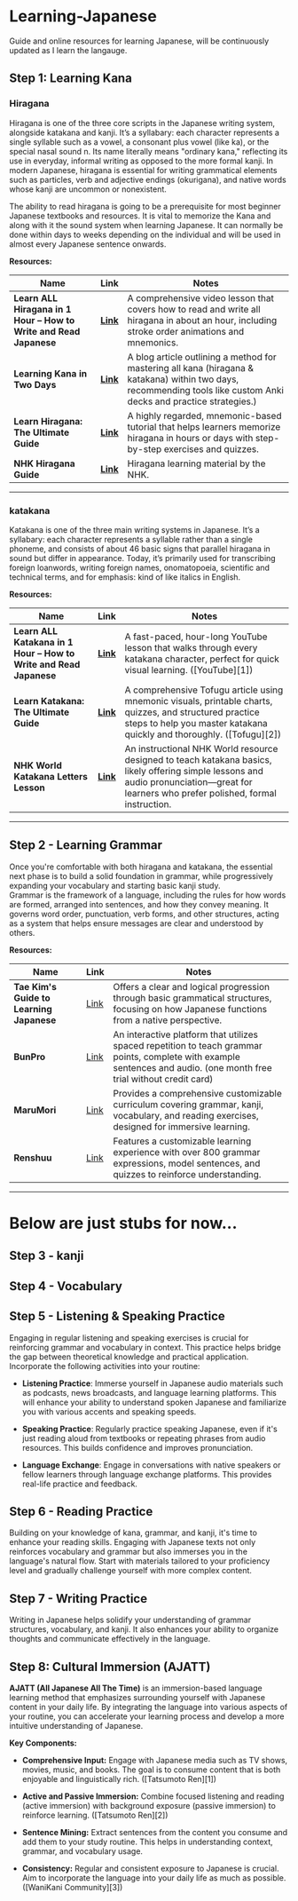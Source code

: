 # Learning-Japanese
Guide and online resources for learning Japanese, will be continuously updated as I learn the langauge.  

## Step 1: Learning Kana

### Hiragana
Hiragana is one of the three core scripts in the Japanese writing system, alongside katakana and kanji. It’s a syllabary: each character represents a single syllable such as a vowel, a consonant plus vowel (like ka), or the special nasal sound n. Its name literally means "ordinary kana," reflecting its use in everyday, informal writing as opposed to the more formal kanji. In modern Japanese, hiragana is essential for writing grammatical elements such as particles, verb and adjective endings (okurigana), and native words whose kanji are uncommon or nonexistent.


The ability to read hiragana is going to be a prerequisite for most beginner Japanese textbooks and resources.  It is vital to memorize the Kana and along with it the sound system when learning Japanese. It can normally be done within days to weeks depending on the individual and will be used in almost every Japanese sentence onwards. 

**Resources:**

| Name                                                                                | Link                                                                                                              | Notes                                                                                                                                                                                   |
| ----------------------------------------------------------------------------------- | ----------------------------------------------------------------------------------------------------------------- | --------------------------------------------------------------------------------------------------------------------------------------------------------------------------------------- |
| **Learn ALL Hiragana in 1 Hour – How to Write and Read Japanese** | [**Link**](https://youtu.be/6p9Il_j0zjc?si=YpHDXEj6eNEksnWg) | A comprehensive video lesson that covers how to read and write all hiragana in about an hour, including stroke order animations and mnemonics.              |
| **Learning Kana in Two Days**                               | [**Link**](https://tatsumoto.neocities.org/blog/learning-kana-in-two-days)                       | A blog article outlining a method for mastering all kana (hiragana & katakana) within two days, recommending tools like custom Anki decks and practice strategies.) |
| **Learn Hiragana: The Ultimate Guide**                            | [**Link**](https://www.tofugu.com/japanese/learn-hiragana/)                             | A highly regarded, mnemonic-based tutorial that helps learners memorize hiragana in hours or days with step-by-step exercises and quizzes. 
| **NHK Hiragana Guide**									| [**Link**](https://www3.nhk.or.jp/nhkworld/lesson/en/letters/hiragana.html) | Hiragana learning material by the NHK.
---



### katakana
Katakana is one of the three main writing systems in Japanese. It’s a syllabary: each character represents a syllable rather than a single phoneme, and consists of about 46 basic signs that parallel hiragana in sound but differ in appearance. Today, it’s primarily used for transcribing foreign loanwords, writing foreign names, onomatopoeia, scientific and technical terms, and for emphasis: kind of like italics in English.

**Resources:**


| Name                                                                | Link                                                                                                              | Notes                                                                                                                                                                                     |
| ------------------------------------------------------------------- | ----------------------------------------------------------------------------------------------------------------- | ----------------------------------------------------------------------------------------------------------------------------------------------------------------------------------------- |
| **Learn ALL Katakana in 1 Hour – How to Write and Read Japanese** | [**Link**](https://youtu.be/s6DKRgtVLGA?si=tXXUeMkfykA1Lb1-) | A fast-paced, hour-long YouTube lesson that walks through every katakana character, perfect for quick visual learning. ([YouTube][1])                                                     |
| **Learn Katakana: The Ultimate Guide**                            | [**Link**](https://www.tofugu.com/japanese/learn-katakana/)                             | A comprehensive Tofugu article using mnemonic visuals, printable charts, quizzes, and structured practice steps to help you master katakana quickly and thoroughly. ([Tofugu][2])         |
| **NHK World Katakana Letters Lesson**                             | [**Link**](https://www3.nhk.or.jp/nhkworld/lesson/en/letters/katakana.html)              | An instructional NHK World resource designed to teach katakana basics, likely offering simple lessons and audio pronunciation—great for learners who prefer polished, formal instruction. |

---

## Step 2 - Learning Grammar
Once you're comfortable with both hiragana and katakana, the essential next phase is to build a solid foundation in grammar, while progressively expanding your vocabulary and starting basic kanji study.  
Grammar is the framework of a language, including the rules for how words are formed, arranged into sentences, and how they convey meaning. It governs word order, punctuation, verb forms, and other structures, acting as a system that helps ensure messages are clear and understood by others.

**Resources:**

| Name                                     | Link                                                    | Notes                                                                                                                                      |
| ---------------------------------------- | ------------------------------------------------------- | ------------------------------------------------------------------------------------------------------------------------------------------ |
| **Tae Kim's Guide to Learning Japanese** | [Link](https://guidetojapanese.org/learn/grammar/basic) | Offers a clear and logical progression through basic grammatical structures, focusing on how Japanese functions from a native perspective. |
| **BunPro**                               | [Link](https://bunpro.jp/)                              | An interactive platform that utilizes spaced repetition to teach grammar points, complete with example sentences and audio. (one month free trial without credit card)             |
| **MaruMori**                             | [Link](https://marumori.io)       | Provides a comprehensive customizable curriculum covering grammar, kanji, vocabulary, and reading exercises, designed for immersive learning.           |
| **Renshuu**                              | [Link](https://www.renshuu.org/)                        | Features a customizable learning experience with over 800 grammar expressions, model sentences, and quizzes to reinforce understanding.    |

-------------------

# Below are just stubs for now... 

## Step 3 - kanji

## Step 4 - Vocabulary

## Step 5 - Listening & Speaking Practice
Engaging in regular listening and speaking exercises is crucial for reinforcing grammar and vocabulary in context. This practice helps bridge the gap between theoretical knowledge and practical application. Incorporate the following activities into your routine:

* **Listening Practice**: Immerse yourself in Japanese audio materials such as podcasts, news broadcasts, and language learning platforms. This will enhance your ability to understand spoken Japanese and familiarize you with various accents and speaking speeds.

* **Speaking Practice**: Regularly practice speaking Japanese, even if it's just reading aloud from textbooks or repeating phrases from audio resources. This builds confidence and improves pronunciation.

* **Language Exchange**: Engage in conversations with native speakers or fellow learners through language exchange platforms. This provides real-life practice and feedback.


## Step 6 - Reading Practice
Building on your knowledge of kana, grammar, and kanji, it's time to enhance your reading skills. Engaging with Japanese texts not only reinforces vocabulary and grammar but also immerses you in the language's natural flow. Start with materials tailored to your proficiency level and gradually challenge yourself with more complex content.

## Step 7 -  Writing Practice
Writing in Japanese helps solidify your understanding of grammar structures, vocabulary, and kanji. It also enhances your ability to organize thoughts and communicate effectively in the language.

## Step 8: Cultural Immersion (AJATT)
**AJATT (All Japanese All The Time)** is an immersion-based language learning method that emphasizes surrounding yourself with Japanese content in your daily life. By integrating the language into various aspects of your routine, you can accelerate your learning process and develop a more intuitive understanding of Japanese.&#x20;

**Key Components:**

* **Comprehensive Input:** Engage with Japanese media such as TV shows, movies, music, and books. The goal is to consume content that is both enjoyable and linguistically rich. ([Tatsumoto Ren][1])

* **Active and Passive Immersion:** Combine focused listening and reading (active immersion) with background exposure (passive immersion) to reinforce learning. ([Tatsumoto Ren][2])

* **Sentence Mining:** Extract sentences from the content you consume and add them to your study routine. This helps in understanding context, grammar, and vocabulary usage.&#x20;

* **Consistency:** Regular and consistent exposure to Japanese is crucial. Aim to incorporate the language into your daily life as much as possible. ([WaniKani Community][3])

